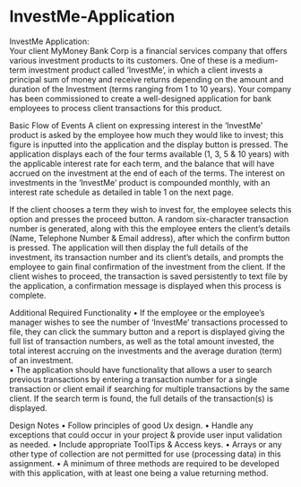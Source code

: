# InvestMe-Application

InvestMe Application:  
Your client MyMoney Bank Corp is a financial services company that offers various investment products to its customers. One of these is a medium-term investment product called ‘InvestMe’, in which a client invests a principal sum of money and receive returns depending on the amount and duration of the Investment (terms ranging from 1 to 10 years). Your company has been commissioned to create a well-designed application for bank employees to process client transactions for this product. 
 
Basic Flow of Events 
A client on expressing interest in the ‘InvestMe’ product is asked by the employee how much they would like to invest; this figure is inputted into the application and the display button is pressed. The application displays each of the four terms available (1, 3, 5 & 10 years) with the applicable interest rate for each term, and the balance that will have accrued on the investment at the end of each of the terms.  The interest on investments in the ‘InvestMe’ product is compounded monthly, with an interest rate schedule as detailed in table 1 on the next page. 

If the client chooses a term they wish to invest for, the employee selects this option and presses the proceed button. A random six-character transaction number is generated, along with this the employee enters the client’s details (Name, Telephone Number & Email address), after which the confirm button is pressed. The application will then display the full details of the investment, its transaction number and its client’s details, and prompts the employee to gain final confirmation of the investment from the client. If the client wishes to proceed, the transaction is saved persistently to text file by the application, a confirmation message is displayed when this process is complete. 
 
 Additional Required Functionality 
• If the employee or the employee’s manager wishes to see the number of ‘InvestMe’ transactions processed to file, they can click the summary button and a report is displayed giving the full list of transaction numbers, as well as the total amount invested, the total interest accruing on the investments and the average duration (term) of an investment.  
• The application should have functionality that allows a user to search previous transactions by entering a transaction number for a single transaction or client email if searching for multiple transactions by the same client. If the search term is found, the full details of the transaction(s) is displayed. 
 
Design Notes 
• Follow principles of good Ux design. 
• Handle any exceptions that could occur in your project & provide user input validation as needed. 
• Include appropriate ToolTips & Access keys. 
• Arrays or any other type of collection are not permitted for use (processing data) in this assignment. 
• A minimum of three methods are required to be developed with this application, with at least one being a value returning method.  
